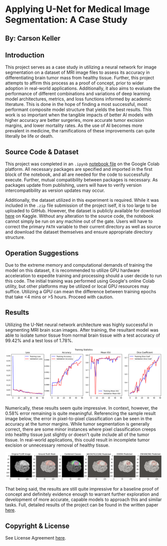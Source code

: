 # Applying U-Net for Medical Image Segmentation: A Case Study

## By: Carson Keller

## Introduction
This project serves as a case study in utilizing a neural network for image segmentation on a dataset of MRI image files to assess its accuracy in differentiating brain tumor mass from healthy tissue. Further, this project attempts to affirm this process as a proof of concept, prior to wider adoption in real-world applications. Additionally, it also aims to evaluate the performance of different combinations and variations of deep learning model architectures, metrics, and loss functions informed by academic literature. This is done in the hope of finding a most successful, most performant composite model structure that yields the best results. This work is so important when the tangible impacts of better AI models with higher accuracy are better surgeries, more accurate tumor excision margins, and lower mortality rates. As the use of AI becomes more prevalent in medicine, the ramifications of these improvements can quite literally be life or death. 

## Source Code & Dataset
This project was completed in an `.ipynb` [notebook file](./src/brain-tumor-segmentation.ipynb) on the Google Colab platform. All necessary packages are specified and imported in the first block of the notebook, and all are needed for the code to successfully execute. Further, mutual compatibility between packages is necessary. As packages update from publishing, users will have to verify version intercompatibility as version updates may occur.

Additionally, the dataset utilized in this experiment is required. While it was included in the `.zip` file submission of the project iself, it is too large to be uploaded to GitHub. However, the dataset is publicly available for download [here](https://www.kaggle.com/datasets/awsaf49/brats20-dataset-training-validation) on Kaggle. Without any alteration to the source code, the notebook cannot simply be run on any machine out of the gate. Users will have to correct the primary `PATH` variable to their current directory as well as source and download the dataset themselves and ensure appropriate directory structure. 

## Operation Suggestions

Due to the extreme memory and computational demands of training the model on this dataset, it is recommended to utilize GPU hardware acceleration to expedite training and processing should a user decide to run this code. The initial training was performed using Google's online Colab utility, but other platforms may be utilized or local GPU resources may suffice. Utilizing a GPU can mean the difference between training epochs that take <4 mins or >5 hours. Proceed with caution.

## Results

Utilizing the U-Net neural network architecture was highly successful in segmenting MRI brain scan images. After training, the resultant model was able to isolate tumor tissue from normal brain tissue with a test accuracy of 99.42% and a test loss of 1.78%. 

![Training Statistics](/paper_resources/training%20statistics.png)

Numerically, these results seem quite impressive. In context, however, the 0.58% error remaining is quite meaningful. Referencing the sample result image below, the error in pixel-to-pixel classification can be seen in the accuracy at the tumor margins. While tumor segmentation is generally correct, there are some minor instances where pixel classification creeps into healthy tissue just slightly or doesn't quite include all of the tumor tissue. In real-world applications, this could result in incomplete tumor excision or unnecessary removal of healthy tissue.

![Example Output](/paper_resources/example%20result.png)

That being said, the results are still quite impressive for a baseline proof of concept and definitely evidence enough to warrant further exploration and development of more accurate, capable models to approach this and similar tasks. Full, detailed results of the project can be found in the written paper [here](/paper.pdf).

## Copyright & License

See License Agreement [here](/LICENSE).